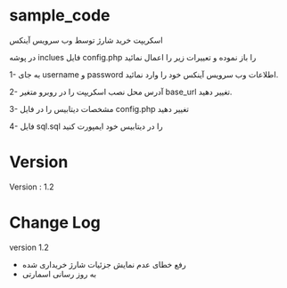 # sample_code
اسکریپت خرید شارژ توسط وب سرویس آینکس

در پوشه inclues فایل config.php را باز نموده و تعییرات زیر را اعمال نمائید

1- به جای username و password اطلاعات وب سرویس آینکس خود را وارد نمائید.

2- آدرس محل نصب اسکریپت را در روبرو متغیر base_url تغییر دهید.

3- مشخصات دیتابیس را در فایل config.php تغییر دهید

4- فایل sql.sql را در دیتابیس خود ایمپورت کنید

# Version
Version : 1.2

# Change Log
version 1.2
- رفع خطای عدم نمایش جزئیات شارژ خریداری شده
- به روز رسانی اسمارتی